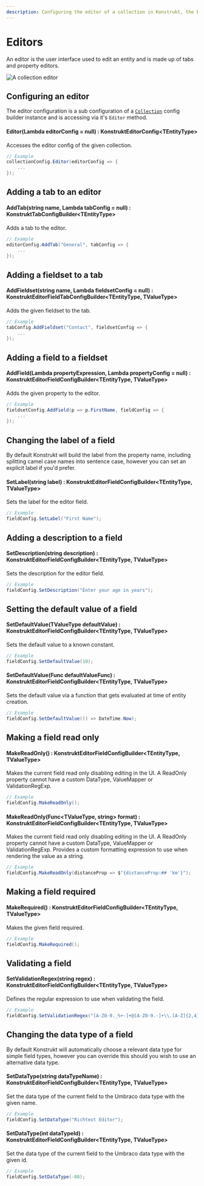 ```yaml
---
description: Configuring the editor of a collection in Konstrukt, the back office UI builder for Umbraco.
---
```


# Editors

An editor is the user interface used to edit an entity and is made up of tabs and property editors.

![A collection editor](../images/people_editor.png)

## Configuring an editor

The editor configuration is a sub configuration of a [`Collection`](the-basics.md) config builder instance and is accessing via it's `Editor` method.

#### **Editor(Lambda editorConfig = null) : KonstruktEditorConfig&lt;TEntityType&gt;**

Accesses the editor config of the given collection.

````csharp
// Example
collectionConfig.Editor(editorConfig => {
    ...
});
````

## Adding a tab to an editor

#### **AddTab(string name, Lambda tabConfig = null) : KonstruktTabConfigBuilder&lt;TEntityType&gt;**

Adds a tab to the editor.

````csharp
// Example
editorConfig.AddTab("General", tabConfig => {
    ...
});
````

## Adding a fieldset to a tab

#### **AddFieldset(string name, Lambda fieldsetConfig = null) : KonstruktEditorFieldTabConfigBuilder&lt;TEntityType, TValueType&gt;**

Adds the given fieldset to the tab.

````csharp
// Example
tabConfig.AddFieldset("Contact", fieldsetConfig => {
    ...
});
````

## Adding a field to a fieldset

#### **AddField(Lambda propertyExpression, Lambda propertyConfig = null) : KonstruktEditorFieldConfigBuilder&lt;TEntityType, TValueType&gt;**

Adds the given property to the editor.

````csharp
// Example
fieldsetConfig.AddField(p => p.FirstName, fieldConfig => {
    ...
});
````

## Changing the label of a field

By default Konstrukt will build the label from the property name, including splitting camel case names into sentence case, however you can set an explicit label if you'd prefer.

#### **SetLabel(string label) : KonstruktEditorFieldConfigBuilder&lt;TEntityType, TValueType&gt;**

Sets the label for the editor field.

````csharp
// Example
fieldConfig.SetLabel("First Name");
````

## Adding a description to a field

#### **SetDescription(string description) : KonstruktEditorFieldConfigBuilder&lt;TEntityType, TValueType&gt;**

Sets the description for the editor field.

````csharp
// Example
fieldConfig.SetDescription("Enter your age in years");
````

## Setting the default value of a field

#### **SetDefaultValue(TValueType defaultValue) : KonstruktEditorFieldConfigBuilder&lt;TEntityType, TValueType&gt;**

Sets the default value to a known constant.

````csharp
// Example
fieldConfig.SetDefaultValue(10);
````

#### **SetDefaultValue(Func<TValueType> defaultValueFunc) : KonstruktEditorFieldConfigBuilder&lt;TEntityType, TValueType&gt;**

Sets the default value via a function that gets evaluated at time of entity creation.

````csharp
// Example
fieldConfig.SetDefaultValue(() => DateTime.Now);
````

## Making a field read only

#### **MakeReadOnly() : KonstruktEditorFieldConfigBuilder&lt;TEntityType, TValueType&gt;**

Makes the current field read only disabling editing in the UI. A ReadOnly property cannot have a custom DataType, ValueMapper or ValidationRegExp.

````csharp
// Example
fieldConfig.MakeReadOnly();
````

#### **MakeReadOnly(Func&lt;TValueType, string&gt; format) : KonstruktEditorFieldConfigBuilder&lt;TEntityType, TValueType&gt;**

Makes the current field read only disabling editing in the UI. A ReadOnly property cannot have a custom DataType, ValueMapper or ValidationRegExp. Provides a custom formatting expression to use when rendering the value as a string.

````csharp
// Example
fieldConfig.MakeReadOnly(distanceProp => $"{distanceProp:## 'km'}");
````

## Making a field required

#### **MakeRequired() : KonstruktEditorFieldConfigBuilder&lt;TEntityType, TValueType&gt;**

Makes the given field required.

````csharp
// Example
fieldConfig.MakeRequired();
````

## Validating a field

#### **SetValidationRegex(string regex) : KonstruktEditorFieldConfigBuilder&lt;TEntityType, TValueType&gt;**

Defines the regular expression to use when validating the field.

````csharp
// Example
fieldConfig.SetValidationRegex("[A-Z0-9._%+-]+@[A-Z0-9.-]+\\.[A-Z]{2,4}");
````

## Changing the data type of a field

By default Konstrukt will automatically choose a relevant data type for simple field types, however you can override this should you wish to use an alternative data type.

#### **SetDataType(string dataTypeName) : KonstruktEditorFieldConfigBuilder&lt;TEntityType, TValueType&gt;**

Set the data type of the current field to the Umbraco data type with the given name.

````csharp
// Example
fieldConfig.SetDataType("Richtext Editor");
````

#### **SetDataType(int dataTypeId) : KonstruktEditorFieldConfigBuilder&lt;TEntityType, TValueType&gt;**

Set the data type of the current field to the Umbraco data type with the given id.

````csharp
// Example
fieldConfig.SetDataType(-88);
````